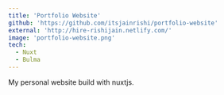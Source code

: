 ```yaml
---
title: 'Portfolio Website'
github: 'https://github.com/itsjainrishi/portfolio-website'
external: 'http://hire-rishijain.netlify.com/'
image: 'portfolio-website.png'
tech:
  - Nuxt
  - Bulma
---
```


My personal website build with nuxtjs.